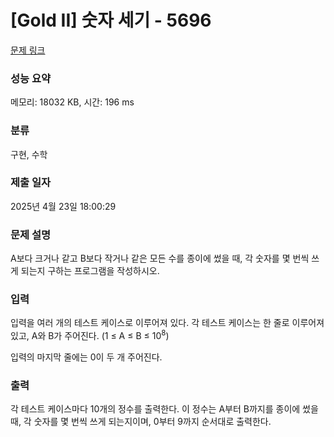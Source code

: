 # [Gold II] 숫자 세기 - 5696 

[문제 링크](https://www.acmicpc.net/problem/5696) 

### 성능 요약

메모리: 18032 KB, 시간: 196 ms

### 분류

구현, 수학

### 제출 일자

2025년 4월 23일 18:00:29

### 문제 설명

<p>A보다 크거나 같고 B보다 작거나 같은 모든 수를 종이에 썼을 때, 각 숫자를 몇 번씩 쓰게 되는지 구하는 프로그램을 작성하시오.</p>

### 입력 

 <p>입력을 여러 개의 테스트 케이스로 이루어져 있다. 각 테스트 케이스는 한 줄로 이루어져 있고, A와 B가 주어진다. (1 ≤ A ≤ B ≤ 10<sup>8</sup>)</p>

<p>입력의 마지막 줄에는 0이 두 개 주어진다.</p>

### 출력 

 <p>각 테스트 케이스마다 10개의 정수를 출력한다. 이 정수는 A부터 B까지를 종이에 썼을 때, 각 숫자를 몇 번씩 쓰게 되는지이며, 0부터 9까지 순서대로 출력한다.</p>


